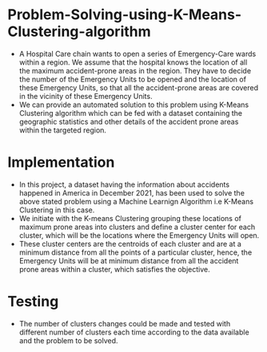 # Problem-Solving-using-K-Means-Clustering-algorithm
* A Hospital Care chain wants to open a series of Emergency-Care wards within a region. We assume that the hospital knows the location of all the maximum accident-prone areas in the region. They have to decide the number of the Emergency Units to be opened and the location of these Emergency Units, so that all the accident-prone areas are covered in the vicinity of these Emergency Units. 
* We can provide an automated solution to this problem using K-Means Clustering algorithm which can be fed with a dataset containing the geographic statistics and other details of the accident prone areas within the targeted region.
# Implementation
* In this project, a dataset having the information about accidents happened in America in December 2021, has been used to solve the above stated problem using a Machine Learnign Algorithm i.e K-Means Clustering in this case.
* We initiate with the K-means Clustering grouping these locations of maximum prone areas into clusters and define a cluster center for each cluster, which will be the locations where the Emergency Units will open. 
* These cluster centers are the centroids of each cluster and are at a minimum distance from all the points of a particular cluster, hence, the Emergency Units will be at minimum distance from all the accident prone areas within a cluster, which satisfies the objective.
# Testing
* The number of clusters changes could be made and tested with different number of clusters each time according to the data available and the problem to be solved.
